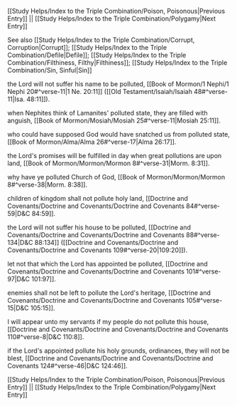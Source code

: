 [[Study Helps/Index to the Triple Combination/Poison, Poisonous|Previous Entry]]  ||  [[Study Helps/Index to the Triple Combination/Polygamy|Next Entry]]

 See also [[Study Helps/Index to the Triple Combination/Corrupt, Corruption|Corrupt]]; [[Study Helps/Index to the Triple Combination/Defile|Defile]]; [[Study Helps/Index to the Triple Combination/Filthiness, Filthy|Filthiness]]; [[Study Helps/Index to the Triple Combination/Sin, Sinful|Sin]]

 the Lord will not suffer his name to be polluted, [[Book of Mormon/1 Nephi/1 Nephi 20#^verse-11|1 Ne. 20:11]] ([[Old Testament/Isaiah/Isaiah 48#^verse-11|Isa. 48:11]]).

 when Nephites think of Lamanites' polluted state, they are filled with anguish, [[Book of Mormon/Mosiah/Mosiah 25#^verse-11|Mosiah 25:11]].

 who could have supposed God would have snatched us from polluted state, [[Book of Mormon/Alma/Alma 26#^verse-17|Alma 26:17]].

 the Lord's promises will be fulfilled in day when great pollutions are upon land, [[Book of Mormon/Mormon/Mormon 8#^verse-31|Morm. 8:31]].

 why have ye polluted Church of God, [[Book of Mormon/Mormon/Mormon 8#^verse-38|Morm. 8:38]].

 children of kingdom shall not pollute holy land, [[Doctrine and Covenants/Doctrine and Covenants/Doctrine and Covenants 84#^verse-59|D&C 84:59]].

 the Lord will not suffer his house to be polluted, [[Doctrine and Covenants/Doctrine and Covenants/Doctrine and Covenants 88#^verse-134|D&C 88:134]] ([[Doctrine and Covenants/Doctrine and Covenants/Doctrine and Covenants 109#^verse-20|109:20]]).

 let not that which the Lord has appointed be polluted, [[Doctrine and Covenants/Doctrine and Covenants/Doctrine and Covenants 101#^verse-97|D&C 101:97]].

 enemies shall not be left to pollute the Lord's heritage, [[Doctrine and Covenants/Doctrine and Covenants/Doctrine and Covenants 105#^verse-15|D&C 105:15]].

 I will appear unto my servants if my people do not pollute this house, [[Doctrine and Covenants/Doctrine and Covenants/Doctrine and Covenants 110#^verse-8|D&C 110:8]].

 if the Lord's appointed pollute his holy grounds, ordinances, they will not be blest, [[Doctrine and Covenants/Doctrine and Covenants/Doctrine and Covenants 124#^verse-46|D&C 124:46]].

[[Study Helps/Index to the Triple Combination/Poison, Poisonous|Previous Entry]]  ||  [[Study Helps/Index to the Triple Combination/Polygamy|Next Entry]]